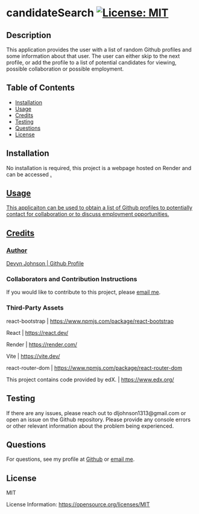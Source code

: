 # candidateSearch [![License: MIT](https://img.shields.io/badge/License-MIT-yellow.svg)](https://opensource.org/licenses/MIT)
            
## Description
<p>This application provides the user with a list of random Github profiles and some information about that user. The user can either skip to the next profile, or add the profile to a list of potential candidates for viewing, possible collaboration or possible employment.</p>
            
## Table of Contents
- [Installation](#installation)
- [Usage](#usage)
- [Credits](#credits)
- [Testing](#testing)
- [Questions](#questions)
- [License](#license)
            
## Installation
<p>No installation is required, this project is a webpage hosted on Render and can be accessed <a href=>.</p>
            
## Usage
<p>This applicaiton can be used to obtain a list of Github profiles to potentially contact for collaboration or to discuss employment opportunities.</p>
            
## Credits

### Author
<p>Devyn Johnson | <a href="https://github.com/DevynJohnson">Github Profile</a></p>
        
### Collaborators and Contribution Instructions

<p>If you would like to contribute to this project, please <a href="mailto:dljohnson1313@gmail.com">email me</a>.</p>
            
### Third-Party Assets
<p>react-bootstrap | <a href="https://www.npmjs.com/package/react-bootstrap">https://www.npmjs.com/package/react-bootstrap</a></p><p>React | <a href="https://react.dev/">https://react.dev/</a></p><p>Render | <a href="https://render.com/">https://render.com/</a></p><p>Vite | <a href="https://vite.dev/">https://vite.dev/</a></p><p>react-router-dom | <a href="https://www.npmjs.com/package/react-router-dom">https://www.npmjs.com/package/react-router-dom</a></p><p>This project contains code provided by edX. | <a href="https://www.edx.org/">https://www.edx.org/</a></p>

## Testing
<p>If there are any issues, please reach out to dljohnson1313@gmail.com or open an issue on the Github repository. Please provide any console errors or other relevant information about the problem being experienced.</p>

## Questions
<p>For questions, see my profile at <a href="https://github.com/DevynJohnson">Github</a> or <a href="mailto:dljohnson1313@gmail.com">email me</a>.</p>
            
## License
<p>MIT</p>
<p>License Information: <a href="https://opensource.org/licenses/MIT">https://opensource.org/licenses/MIT</a></p>
